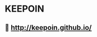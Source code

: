 # KEEPOIN
🌱 http://keepoin.github.io/
-----
<!---
keepoin/keepoin is a ✨ special ✨ repository because its `README.md` (this file) appears on your GitHub profile.
You can click the Preview link to take a look at your changes.
--->
